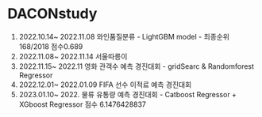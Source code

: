# DACONstudy

1. 2022.10.14~ 2022.11.08 와인품질분류 - LightGBM model - 최종순위 168/2018 점수0.689
2. 2022.11.08~ 2022.11.14 서울따릉이
3. 2022.11.15~ 2022.11 영화 관객수 예측 경진대회 - gridSearc & Randomforest Regressor
4. 2022.12.01~ 2022.01.09 FIFA 선수 이적료 예측 경진대회
5. 2023.01.10~ 2022. 물류 유통량 예측 경진대회 - Catboost Regressor + XGboost Regressor 점수 6.1476428837
